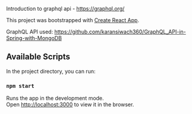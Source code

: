 Introduction to graphql api - https://graphql.org/

This project was bootstrapped with [Create React App](https://github.com/facebook/create-react-app).

GraphQL API used: https://github.com/karansiwach360/GraphQL_API-in-Spring-with-MongoDB

## Available Scripts

In the project directory, you can run:

### `npm start`

Runs the app in the development mode.<br />
Open [http://localhost:3000](http://localhost:3000) to view it in the browser.

